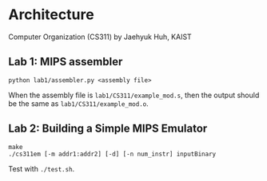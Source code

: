 # Architecture

Computer Organization (CS311) by Jaehyuk Huh, KAIST

## Lab 1: MIPS assembler

```
python lab1/assembler.py <assembly file>
```

When the assembly file is `lab1/CS311/example_mod.s`, then the output should be
the same as `lab1/CS311/example_mod.o`.

## Lab 2: Building a Simple MIPS Emulator

```
make
./cs311em [-m addr1:addr2] [-d] [-n num_instr] inputBinary
```

Test with `./test.sh`.
